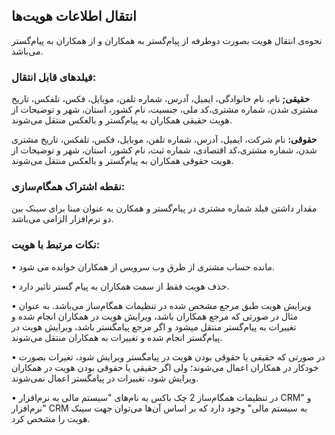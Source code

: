 ## انتقال اطلاعات هویت‌ها

نحوه‌ی انتقال هویت بصورت دوطرفه از پیام‌گستر به همکاران و از همکاران به پیام‌گستر می‌باشد.

### فیلدهای قابل انتقال:

**حقیقی;** نام، نام خانوادگی، ایمیل، آدرس، شماره تلفن، موبایل، فکس، تلفکس، تاریخ مشتری شدن، شماره مشتری،کد ملی، جنسیت، نام کشور، استان، شهر و توضیحات از هویت حقیقی همکاران به پیام‌گستر و بالعکس منتقل می‌شوند.  

**حقوقی:** نام شرکت، ایمیل، آدرس، شماره تلفن، موبایل، فکس، تلفکس، تاریخ مشتری شدن، شماره مشتری،کد اقتصادی، شماره ثبت، نام کشور، استان، شهر و توضیحات از هویت حقوقی همکاران به پیام‌گستر و بالعکس منتقل می‌شوند.  

### نقطه اشتراک همگام‌سازی:
مقدار داشتن فیلد شماره مشتری در پیام‌گستر و همکارن به عنوان مبنا برای سینک بین دو نرم‌افزار الزامی می‌باشد.

### نکات مرتبط با هویت:
•	مانده حساب مشتری از طرق وب سرویس از  همکاران خوانده می شود.

•	حذف هویت فقط از سمت همکاران به پیام گستر تاثیر دارد.

•	ویرایش هویت طبق مرجع مشخص شده در تنظیمات همگام‌ساز می‌باشد. به عنوان مثال در صورتی که مرجع همکاران باشد، ویرایش هویت در همکاران انجام شده و تغییرات به پیام‌گستر منتقل میشود و اگر مرجع پیامگستر باشد، ویرایش هویت در پیام‌گستر انجام شده و تغییرات به همکاران منتقل می‌شوند.

•	در صورتی که حقیقی یا حقوقی بودن هویت در پیامگستر ویرایش شود، تغیرات بصورت خودکار در همکاران اعمال می‌شوند؛ ولی اگر حقیقی یا حقوقی بودن هویت در همکاران ویرایش شود، تغییرات در پیامگستر اعمال نمی‌شوند.

•	در تنظیمات همگام‌ساز 2 چک باکس به نام‌های "سیستم مالی به نرم‌افزار CRM" و "نرم‌افزار CRM به سیستم مالی" وجود دارد که بر اساس آن‌ها می‌توان جهت سینک هویت را مشخص کرد.


